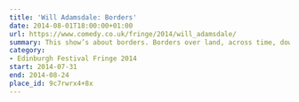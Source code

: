 ```yaml
---
title: 'Will Adamsdale: Borders'
date: 2014-08-01T18:00:00+01:00
url: https://www.comedy.co.uk/fringe/2014/will_adamsdale/
summary: This show’s about borders. Borders over land, across time, down the side of the piece of paper I’m writing this on…
category:
- Edinburgh Festival Fringe 2014
start: 2014-07-31
end: 2014-08-24
place_id: 9c7rwrx4+8x
---
```

